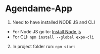 # Agendame-App
1. Need to have installed NODE JS and CLI
* For Node JS go to: [Install Node js](https://nodejs.org/es/)
* For CLI:  `npm install --global expo-cli`

2. In project folder run:  `npm start` 
